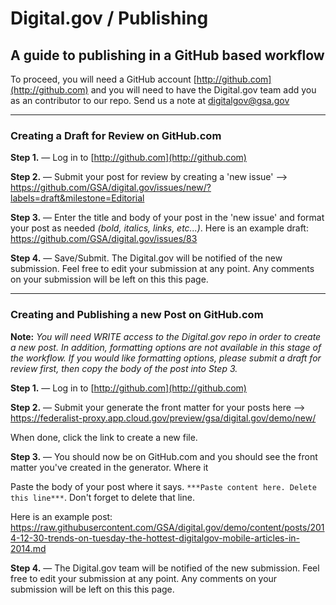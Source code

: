 # Digital.gov / Publishing

## A guide to publishing in a GitHub based workflow


To proceed, you will need a GitHub account [http://github.com](http://github.com) and you will need to have the Digital.gov team add you as an contributor to our repo. Send us a note at [digitalgov@gsa.gov](mailto:digitalgov@gsa.gov)

- - -
### Creating a Draft for Review on GitHub.com

**Step 1.** — Log in to [http://github.com](http://github.com)

**Step 2.** — Submit your post for review by creating a 'new issue' --> https://github.com/GSA/digital.gov/issues/new/?labels=draft&milestone=Editorial

**Step 3.** — Enter the title and body of your post in the 'new issue' and format your post as needed _(bold, italics, links, etc...)_. Here is an example draft: https://github.com/GSA/digital.gov/issues/83

**Step 4.** — Save/Submit. The Digital.gov will be notified of the new submission. Feel free to edit your submission at any point. Any comments on your submission will be left on this this page.


- - -
### Creating and Publishing a new Post on GitHub.com

**Note:** _You will need WRITE access to the Digital.gov repo in order to create a new post. In addition, formatting options are not available in this stage of the workflow. If you would like formatting options, please submit a draft for review first, then copy the body of the post into Step 3._

**Step 1.** — Log in to [http://github.com](http://github.com)

**Step 2.** — Submit your generate the front matter for your posts here --> https://federalist-proxy.app.cloud.gov/preview/gsa/digital.gov/demo/new/

When done, click the link to create a new file.

**Step 3.** — You should now be on GitHub.com and you should see the front matter you've created in the generator. Where it

Paste the body of your post where it says. `***Paste content here. Delete this line***`. Don't forget to delete that line.

Here is an example post: https://raw.githubusercontent.com/GSA/digital.gov/demo/content/posts/2014-12-30-trends-on-tuesday-the-hottest-digitalgov-mobile-articles-in-2014.md

**Step 4.** — The Digital.gov team will be notified of the new submission. Feel free to edit your submission at any point. Any comments on your submission will be left on this this page.
